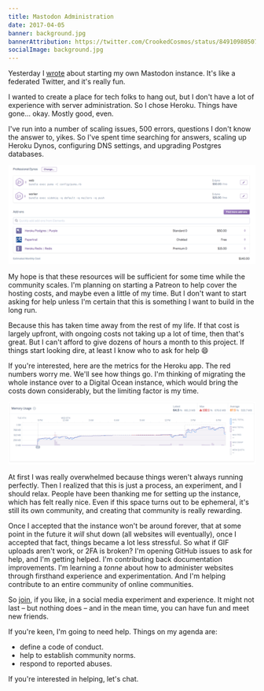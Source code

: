 ```yaml
---
title: Mastodon Administration
date: 2017-04-05
banner: background.jpg
bannerAttribution: https://twitter.com/CrookedCosmos/status/849109805079949312
socialImage: background.jpg
---
```


Yesterday I [wrote](/blog/mastodon/) about starting my own Mastodon instance. It's like a federated Twitter, and it's really fun.

I wanted to create a place for tech folks to hang out, but I don't have a lot of experience with server administration. So I chose Heroku. Things have gone... okay. Mostly good, even.

I've run into a number of scaling issues, 500 errors, questions I don't know the answer to, yikes. So I've spent time searching for answers, scaling up Heroku Dynos, configuring DNS settings, and upgrading Postgres databases.

<Wide>

![Resources](resources.png)

</Wide>

My hope is that these resources will be sufficient for some time while the community scales. I'm planning on starting a Patreon to help cover the hosting costs, and maybe even a little of my time. But I don't want to start asking for help unless I'm certain that this is something I want to build in the long run.

Because this has taken time away from the rest of my life. If that cost is largely upfront, with ongoing costs not taking up a lot of time, then that's great. But I can't afford to give dozens of hours a month to this project. If things start looking dire, at least I know who to ask for help 😄

If you're interested, here are the metrics for the Heroku app. The red numbers worry me. We'll see how things go. I'm thinking of migrating the whole instance over to a Digital Ocean instance, which would bring the costs down considerably, but the limiting factor is my time.

<Wide>

![Metrics](metrics.png)

</Wide>

At first I was really overwhelmed because things weren't always running perfectly. Then I realized that this is just a process, an experiment, and I should relax. People have been thanking me for setting up the instance, which has felt really nice. Even if this space turns out to be ephemeral, it's still its own community, and creating that community is really rewarding.

Once I accepted that the instance won't be around forever, that at some point in the future it _will_ shut down (all websites will eventually), once I accepted that fact, things became a lot less stressful. So what if GIF uploads aren't work, or 2FA is broken? I'm opening GitHub issues to ask for help, and I'm getting helped. I'm contributing back documentation improvements. I'm learning a _tonne_ about how to administer websites through firsthand experience and experimentation. And I'm helping contribute to an entire community of online communities.

So [join](https://mastodon.technology), if you like, in a social media experiment and experience. It might not last – but nothing does – and in the mean time, you can have fun and meet new friends.

If you're keen, I'm going to need help. Things on my agenda are:

- define a code of conduct.
- help to establish community norms.
- respond to reported abuses.

If you're interested in helping, let's chat.
